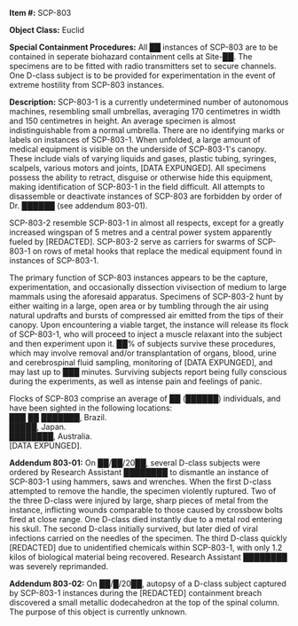   
**Item #:** SCP-803

**Object Class:** Euclid

**Special Containment Procedures:** All ██ instances of SCP-803 are to be contained in seperate biohazard containment cells at Site-██. The specimens are to be fitted with radio transmitters set to secure channels. One D-class subject is to be provided for experimentation in the event of extreme hostility from SCP-803 instances.

**Description:** SCP-803-1 is a currently undetermined number of autonomous machines, resembling small umbrellas, averaging 170 centimetres in width and 150 centimetres in height. An average specimen is almost indistinguishable from a normal umbrella. There are no identifying marks or labels on instances of SCP-803-1. When unfolded, a large amount of medical equipment is visible on the underside of SCP-803-1's canopy. These include vials of varying liquids and gases, plastic tubing, syringes, scalpels, various motors and joints, \[DATA EXPUNGED\]. All specimens possess the ability to retract, disguise or otherwise hide this equipment, making identification of SCP-803-1 in the field difficult. All attempts to disassemble or deactivate instances of SCP-803 are forbidden by order of Dr. ██████ (see addendum 803-01).

SCP-803-2 resemble SCP-803-1 in almost all respects, except for a greatly increased wingspan of 5 metres and a central power system apparently fueled by \[REDACTED\]. SCP-803-2 serve as carriers for swarms of SCP-803-1 on rows of metal hooks that replace the medical equipment found in instances of SCP-803-1.

The primary function of SCP-803 instances appears to be the capture, experimentation, and occasionally dissection vivisection of medium to large mammals using the aforesaid apparatus. Specimens of SCP-803-2 hunt by either waiting in a large, open area or by tumbling through the air using natural updrafts and bursts of compressed air emitted from the tips of their canopy. Upon encountering a viable target, the instance will release its flock of SCP-803-1, who will proceed to inject a muscle relaxant into the subject and then experiment upon it. ██% of subjects survive these procedures, which may involve removal and/or transplantation of organs, blood, urine and cerebrospinal fluid sampling, monitoring of \[DATA EXPUNGED\], and may last up to ███ minutes. Surviving subjects report being fully conscious during the experiments, as well as intense pain and feelings of panic.

Flocks of SCP-803 comprise an average of ██ (██████) individuals, and have been sighted in the following locations:  
███ ██ ███████, Brazil.  
█████, Japan.  
████████, Australia.  
\[DATA EXPUNGED\].

**Addendum 803-01:** On ██/██/20██, several D-class subjects were ordered by Research Assistant ████████ to dismantle an instance of SCP-803-1 using hammers, saws and wrenches. When the first D-class attempted to remove the handle, the specimen violently ruptured. Two of the three D-class were injured by large, sharp pieces of metal from the instance, inflicting wounds comparable to those caused by crossbow bolts fired at close range. One D-class died instantly due to a metal rod entering his skull. The second D-class initially survived, but later died of viral infections carried on the needles of the specimen. The third D-class quickly \[REDACTED\] due to unidentified chemicals within SCP-803-1, with only 1.2 kilos of biological material being recovered. Research Assistant ████████ was severely reprimanded.

**Addendum 803-02:** On ██/█/20██, autopsy of a D-class subject captured by SCP-803-1 instances during the \[REDACTED\] containment breach discovered a small metallic dodecahedron at the top of the spinal column. The purpose of this object is currently unknown.